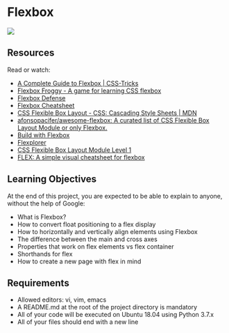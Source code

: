 # Flexbox

<img src="https://s3.amazonaws.com/alx-intranet.hbtn.io/uploads/medias/2019/12/997addf54bcdccc5a096.jpg?X-Amz-Algorithm=AWS4-HMAC-SHA256&X-Amz-Credential=AKIARDDGGGOUSBVO6H7D%2F20230718%2Fus-east-1%2Fs3%2Faws4_request&X-Amz-Date=20230718T084946Z&X-Amz-Expires=86400&X-Amz-SignedHeaders=host&X-Amz-Signature=f52412ca8347142b498fab2c60e93b0e4f44e9e39d0eede472135d2376639cd3">

## Resources
Read or watch:

<ul>
    <li><a href="https://intranet.alxswe.com/rltoken/LCE50qV1AVEaeaMudweMCg">A Complete Guide to Flexbox | CSS-Tricks</a></li>
    <li><a href ="https://intranet.alxswe.com/rltoken/IcenrK3aNIqB14sqDkB6Rw">Flexbox Froggy - A game for learning CSS flexbox</a></li>
    <li><a href ="https://intranet.alxswe.com/rltoken/2q0Ebc98U3vlRmbtL-ec0g">Flexbox Defense</a></li>
    <li><a href ="https://intranet.alxswe.com/rltoken/gaFZ1mN2qWrzrn09Sb6A2g">Flexbox Cheatsheet</a></li>
    <li><a href ="https://intranet.alxswe.com/rltoken/6WRMHKFwutkLs3UgQW1eDQ">CSS Flexible Box Layout - CSS: Cascading Style Sheets | MDN</a></li>
    <li><a href ="https://intranet.alxswe.com/rltoken/YFWUfeS6FocKQ5U21YHjWw">afonsopacifer/awesome-flexbox: A curated list of CSS Flexible Box Layout Module or only Flexbox.</a></li>
    <li><a href ="https://intranet.alxswe.com/rltoken/ntuRbJcxgvkpe6iuV2MfHA">Build with Flexbox</a></li>
    <li><a href ="https://intranet.alxswe.com/rltoken/fLtMr9fcwVXtRdcHvwXMVw">Flexplorer</a></li>
    <li><a href ="https://intranet.alxswe.com/rltoken/KqtywvoD55hRnNl0z4My7A">CSS Flexible Box Layout Module Level 1</a></li>
    <li><a href ="https://intranet.alxswe.com/rltoken/KQx8A_LE7RBN5w-JjgrBYQ">FLEX: A simple visual cheatsheet for flexbox</a></li>
</ul>

## Learning Objectives

At the end of this project, you are expected to be able to explain to anyone, without the help of Google:

<ul>
    <li>What is Flexbox?</li>
    <li>How to convert float positioning to a flex display</li>
    <li>How to horizontally and vertically align elements using Flexbox</li>
    <li>The difference between the main and cross axes</li>
    <li>Properties that work on flex elements vs flex container</li>
    <li>Shorthands for flex</li>
    <li>How to create a new page with flex in mind</li>
</ul>

## Requirements

<ul>
    <li>Allowed editors: vi, vim, emacs</li>
    <li>A README.md at the root of the project directory is mandatory</li>
    <li>All of your code will be executed on Ubuntu 18.04 using Python 3.7.x</li>
    <li>All of your files should end with a new line</li>
</ul>